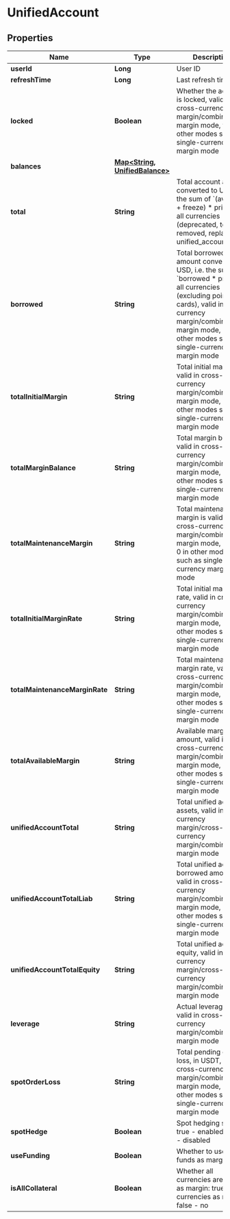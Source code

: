 
# UnifiedAccount

## Properties

Name | Type | Description | Notes
------------ | ------------- | ------------- | -------------
**userId** | **Long** | User ID |  [optional]
**refreshTime** | **Long** | Last refresh time |  [optional]
**locked** | **Boolean** | Whether the account is locked, valid in cross-currency margin/combined margin mode, false in other modes such as single-currency margin mode |  [optional]
**balances** | [**Map&lt;String, UnifiedBalance&gt;**](UnifiedBalance.md) |  |  [optional]
**total** | **String** | Total account assets converted to USD, i.e. the sum of &#x60;(available + freeze) * price&#x60; in all currencies (deprecated, to be removed, replaced by unified_account_total) |  [optional]
**borrowed** | **String** | Total borrowed amount converted to USD, i.e. the sum of &#x60;borrowed * price&#x60; of all currencies (excluding point cards), valid in cross-currency margin/combined margin mode, 0 in other modes such as single-currency margin mode |  [optional]
**totalInitialMargin** | **String** | Total initial margin, valid in cross-currency margin/combined margin mode, 0 in other modes such as single-currency margin mode |  [optional]
**totalMarginBalance** | **String** | Total margin balance, valid in cross-currency margin/combined margin mode, 0 in other modes such as single-currency margin mode |  [optional]
**totalMaintenanceMargin** | **String** | Total maintenance margin is valid in cross-currency margin/combined margin mode, and is 0 in other modes such as single-currency margin mode |  [optional]
**totalInitialMarginRate** | **String** | Total initial margin rate, valid in cross-currency margin/combined margin mode, 0 in other modes such as single-currency margin mode |  [optional]
**totalMaintenanceMarginRate** | **String** | Total maintenance margin rate, valid in cross-currency margin/combined margin mode, 0 in other modes such as single-currency margin mode |  [optional]
**totalAvailableMargin** | **String** | Available margin amount, valid in cross-currency margin/combined margin mode, 0 in other modes such as single-currency margin mode |  [optional]
**unifiedAccountTotal** | **String** | Total unified account assets, valid in single currency margin/cross-currency margin/combined margin mode |  [optional]
**unifiedAccountTotalLiab** | **String** | Total unified account borrowed amount, valid in cross-currency margin/combined margin mode, 0 in other modes such as single-currency margin mode |  [optional]
**unifiedAccountTotalEquity** | **String** | Total unified account equity, valid in single currency margin/cross-currency margin/combined margin mode |  [optional]
**leverage** | **String** | Actual leverage ratio, valid in cross-currency margin/combined margin mode |  [optional] [readonly]
**spotOrderLoss** | **String** | Total pending order loss, in USDT, valid in cross-currency margin/combined margin mode, 0 in other modes such as single-currency margin mode |  [optional]
**spotHedge** | **Boolean** | Spot hedging status: true - enabled, false - disabled |  [optional]
**useFunding** | **Boolean** | Whether to use Earn funds as margin |  [optional]
**isAllCollateral** | **Boolean** | Whether all currencies are used as margin: true - all currencies as margin, false - no |  [optional]


